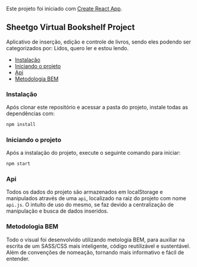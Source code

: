 
Este projeto foi iniciado com [Create React App](https://github.com/facebook/create-react-app).

## Sheetgo Virtual Bookshelf Project

Aplicativo de inserção, edição e controle de livros, sendo eles podendo ser categorizados por: Lidos, quero ler e estou lendo.

- [Instalação](#instalação)
- [Iniciando o projeto](#Iniciando-o-projeto)
- [Api](#api)
- [Metodologia BEM](#metodologia-bem)

### Instalação

Após clonar este repositório e acessar a pasta do projeto, instale todas as dependências com:
```sh
npm install
```

### Iniciando o projeto

Após a instalação do projeto, execute o seguinte comando para iniciar:
```sh
npm start
```

### Api
Todos os dados do projeto são armazenados em localStorage e manipulados através de uma `api`, localizado na raiz do projeto com nome `api.js`. O intuíto de uso do mesmo, se faz devido a centralização de manipulação e busca de dados inseridos.


### Metodologia BEM
Todo o visual foi desenvolvido utilizando metologia BEM, para auxiliar na escrita de um SASS/CSS mais inteligente, código reutilizável e sustentável. Além de convenções de nomeação, tornando mais informativo e fácil de entender.



